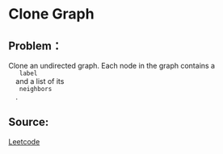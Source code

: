 # Clone Graph

## Problem：

<div class="question-content">
 <p>
 </p>
 <p>
  Clone an undirected graph. Each node in the graph contains a
  <code>
   label
  </code>
  and a list of its
  <code>
   neighbors
  </code>
  .
 </p>
</div>


## Source:
[Leetcode](https://leetcode.com/problems/clone-graph/)
